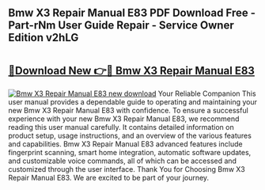 ## Bmw X3 Repair Manual E83 PDF Download Free - Part-rNm User Guide Repair - Service Owner Edition v2hLG

# <h2><a href="http://bc52820.oget.top/?id=Bmw+X3+Repair+Manual+E83">🔗Download New 👉🔴 Bmw X3 Repair Manual E83</a></h2>

[![Bmw X3 Repair Manual E83 new download](https://i.imgur.com/5g1atiW.png)](http://bc52820.oget.top/?id=Bmw+X3+Repair+Manual+E83)
Your Reliable Companion This user manual provides a dependable guide to operating and maintaining your new Bmw X3 Repair Manual E83 with confidence. To ensure a successful experience with your new Bmw X3 Repair Manual E83, we recommend reading this user manual carefully. It contains detailed information on product setup, usage instructions, and an overview of the various features and capabilities. Bmw X3 Repair Manual E83 advanced features include fingerprint scanning, smart home integration, automatic software updates, and customizable voice commands, all of which can be accessed and customized through the user interface. Thank You for Choosing Bmw X3 Repair Manual E83. We are excited to be part of your journey.
